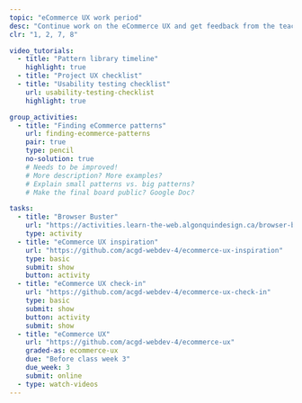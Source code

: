 ```yaml
---
topic: "eCommerce UX work period"
desc: "Continue work on the eCommerce UX and get feedback from the teacher."
clr: "1, 2, 7, 8"

video_tutorials:
  - title: "Pattern library timeline"
    highlight: true
  - title: "Project UX checklist"
  - title: "Usability testing checklist"
    url: usability-testing-checklist
    highlight: true

group_activities:
  - title: "Finding eCommerce patterns"
    url: finding-ecommerce-patterns
    pair: true
    type: pencil
    no-solution: true
    # Needs to be improved!
    # More description? More examples?
    # Explain small patterns vs. big patterns?
    # Make the final board public? Google Doc?

tasks:
  - title: "Browser Buster"
    url: "https://activities.learn-the-web.algonquindesign.ca/browser-buster/"
    type: activity
  - title: "eCommerce UX inspiration"
    url: "https://github.com/acgd-webdev-4/ecommerce-ux-inspiration"
    type: basic
    submit: show
    button: activity
  - title: "eCommerce UX check-in"
    url: "https://github.com/acgd-webdev-4/ecommerce-ux-check-in"
    type: basic
    submit: show
    button: activity
    submit: show
  - title: "eCommerce UX"
    url: "https://github.com/acgd-webdev-4/ecommerce-ux"
    graded-as: ecommerce-ux
    due: "Before class week 3"
    due_week: 3
    submit: online
  - type: watch-videos
---
```


